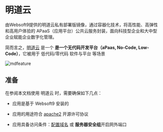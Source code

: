 # 明道云

由Websoft9提供的明道云私有部署版镜像，通过容器化技术，将高性能、高弹性和高用户体验的 APaaS（应用平台）公共云服务封装，面向科技型企业和大中型企业赋能企业数字化管理。

简而言之，[明道云](https://www.mingdao.com/) 是一个 **是一个无代码开发平台（aPaas, No-Code, Low-Code）**，它被用于 低代码/零代码 软件与平台  等场景


![mdfeature](https://libs.websoft9.com/Websoft9/DocsPicture/zh/mingdao/mingdao-tables-websoft9.jpg)


## 准备

在参阅本文档使用 明道云 时，需要确保如下几点：

- 应用是基于 Websoft9 安装的

- 应用的用途符合 [apache2](https://opensource.org/licenses/Apache-2.0) 开源许可协议

- 应用具备访问条件：[配置域名](./guide/appsetdomain) 或 **服务器安全组**开启网外端口